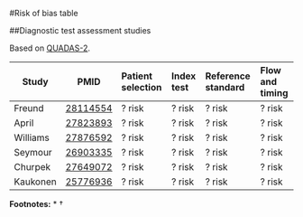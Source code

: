 #Risk of bias table

##Diagnostic test assessment studies

Based on [QUADAS-2](http://www.bristol.ac.uk/social-community-medicine/projects/quadas/quadas-2/).

|  Study      |  PMID                                | Patient selection|Index test |Reference standard |Flow and timing|
| ----------- |--------------------------------------|:----------------|:-----------|:------------------|:--------------|
| Freund      |[28114554](http://pubmed.gov/28114554)|?  risk         |?  risk     |?  risk       |?  risk   |
| April       |[27823893](http://pubmed.gov/27823893)|?  risk         |?  risk     |?  risk       |?  risk   |
| Williams    |[27876592](http://pubmed.gov/27876592)|?  risk         |?  risk     |?  risk       |?  risk   |
| Seymour     |[26903335](http://pubmed.gov/26903335)|?  risk         |?  risk     |?  risk       |?  risk   |
| Churpek     |[27649072](http://pubmed.gov/27649072)|?  risk         |?  risk     |?  risk       |?  risk   |
| Kaukonen    |[25776936](http://pubmed.gov/25776936)|?  risk         |?  risk     |?  risk       |?  risk   |

**Footnotes:**
*
†
